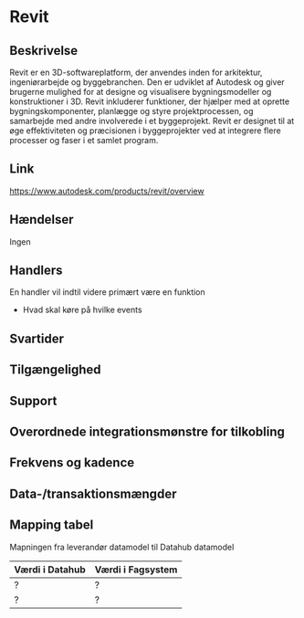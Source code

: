 # Revit

## Beskrivelse

Revit er en 3D-softwareplatform, der anvendes inden for arkitektur, ingeniørarbejde og byggebranchen. Den er udviklet af Autodesk og giver brugerne mulighed for at designe og visualisere bygningsmodeller og konstruktioner i 3D. Revit inkluderer funktioner, der hjælper med at oprette bygningskomponenter, planlægge og styre projektprocessen, og samarbejde med andre involverede i et byggeprojekt. Revit er designet til at øge effektiviteten og præcisionen i byggeprojekter ved at integrere flere processer og faser i et samlet program.

## Link

https://www.autodesk.com/products/revit/overview

## Hændelser

Ingen

## Handlers

En handler vil indtil videre primært være en funktion

- Hvad skal køre på hvilke events

## Svartider

## Tilgængelighed

## Support

## Overordnede integrationsmønstre for tilkobling

## Frekvens og kadence

## Data-/transaktionsmængder

## Mapping tabel

Mapningen fra leverandør datamodel til Datahub datamodel

| Værdi i Datahub | Værdi i Fagsystem |
| --------------- | ----------------- |
| ?               | ?                 |
| ?               | ?                 |
